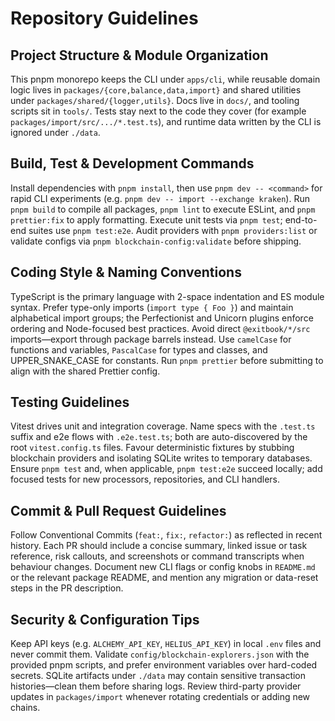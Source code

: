 # Repository Guidelines

## Project Structure & Module Organization

This pnpm monorepo keeps the CLI under `apps/cli`, while reusable domain logic lives in `packages/{core,balance,data,import}` and shared utilities under `packages/shared/{logger,utils}`. Docs live in `docs/`, and tooling scripts sit in `tools/`. Tests stay next to the code they cover (for example `packages/import/src/.../*.test.ts`), and runtime data written by the CLI is ignored under `./data`.

## Build, Test & Development Commands

Install dependencies with `pnpm install`, then use `pnpm dev -- <command>` for rapid CLI experiments (e.g. `pnpm dev -- import --exchange kraken`). Run `pnpm build` to compile all packages, `pnpm lint` to execute ESLint, and `pnpm prettier:fix` to apply formatting. Execute unit tests via `pnpm test`; end-to-end suites use `pnpm test:e2e`. Audit providers with `pnpm providers:list` or validate configs via `pnpm blockchain-config:validate` before shipping.

## Coding Style & Naming Conventions

TypeScript is the primary language with 2-space indentation and ES module syntax. Prefer type-only imports (`import type { Foo }`) and maintain alphabetical import groups; the Perfectionist and Unicorn plugins enforce ordering and Node-focused best practices. Avoid direct `@exitbook/*/src` imports—export through package barrels instead. Use `camelCase` for functions and variables, `PascalCase` for types and classes, and UPPER_SNAKE_CASE for constants. Run `pnpm prettier` before submitting to align with the shared Prettier config.

## Testing Guidelines

Vitest drives unit and integration coverage. Name specs with the `.test.ts` suffix and e2e flows with `.e2e.test.ts`; both are auto-discovered by the root `vitest.config.ts` files. Favour deterministic fixtures by stubbing blockchain providers and isolating SQLite writes to temporary databases. Ensure `pnpm test` and, when applicable, `pnpm test:e2e` succeed locally; add focused tests for new processors, repositories, and CLI handlers.

## Commit & Pull Request Guidelines

Follow Conventional Commits (`feat:`, `fix:`, `refactor:`) as reflected in recent history. Each PR should include a concise summary, linked issue or task reference, risk callouts, and screenshots or command transcripts when behaviour changes. Document new CLI flags or config knobs in `README.md` or the relevant package README, and mention any migration or data-reset steps in the PR description.

## Security & Configuration Tips

Keep API keys (e.g. `ALCHEMY_API_KEY`, `HELIUS_API_KEY`) in local `.env` files and never commit them. Validate `config/blockchain-explorers.json` with the provided pnpm scripts, and prefer environment variables over hard-coded secrets. SQLite artifacts under `./data` may contain sensitive transaction histories—clean them before sharing logs. Review third-party provider updates in `packages/import` whenever rotating credentials or adding new chains.

